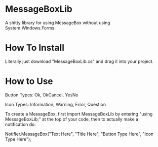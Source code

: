 # MessageBoxLib
A shitty library for using MessageBox without using System.Windows.Forms.
# How To Install
Literally just download "MessageBoxLib.cs" and drag it into your project.
# How to Use
Button Types: Ok, OkCancel, YesNo

Icon Types: Information, Warning, Error, Question

To create a MessageBox, first import MessageBoxLib by entering "using MessageBoxLib;" at the top of your code, then to actually make a notification do:

Notifier.MessageBox("Text Here", "Title Here", "Button Type Here", "Icon Type Here");
